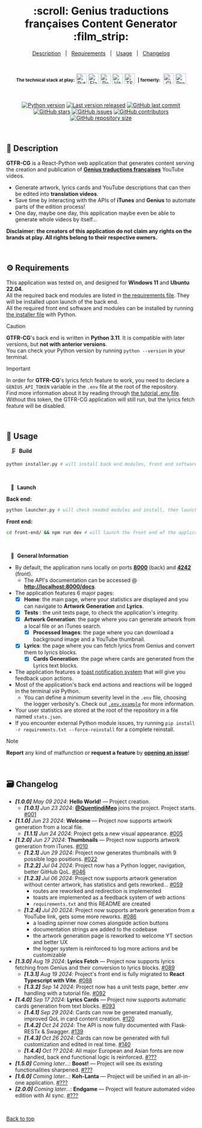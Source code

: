 <div align="center" id="top">
    <h1>:scroll: Genius traductions françaises Content Generator :film_strip:</h1>
</div>

<div align="center">
    <a href="#memo-description">Description</a> &#xa0; | &#xa0;
    <a href="#gear-requirements">Requirements</a> &#xa0; | &#xa0;
    <a href="#movie_camera-usage">Usage</a> &#xa0; | &#xa0;
    <a href="#card_file_box-changelog">Changelog</a>
</div>

&#xa0;

<div align="center">
  <sup><b>The technical stack at play:</b></sup>

  <img title="Python" src="https://upload.wikimedia.org/wikipedia/commons/thumb/c/c3/Python-logo-notext.svg/1028px-Python-logo-notext.svg.png" width="28px" alt="Python" />
  <img title="Flask" src="https://raw.githubusercontent.com/mallowigi/iconGenerator/master/assets/icons/files/flask.svg" width="28px" alt="Flask" />
  <img title="React.js" src="https://raw.githubusercontent.com/mallowigi/iconGenerator/master/assets/icons/files/react.svg" width="28px" alt="React" />
  <img title="Vite" src="https://raw.githubusercontent.com/mallowigi/iconGenerator/master/assets/icons/files/vite.svg" width="28px" alt="Vite" />
  <img title="TypeScript" src="https://upload.wikimedia.org/wikipedia/commons/thumb/4/4c/Typescript_logo_2020.svg/2048px-Typescript_logo_2020.svg.png" width="28px" alt="TScript" />
  &nbsp;<sup><b>| formerly:</b></sup>&nbsp;
  <img title="GIMP" src="https://raw.githubusercontent.com/mallowigi/iconGenerator/master/assets/icons/files/gimp.svg" width="28px" alt="GIMP" />
  <img title="Adobe Premiere Pro" src="https://upload.wikimedia.org/wikipedia/commons/4/40/Adobe_Premiere_Pro_CC_icon.svg" width="28px" alt="Premiere" />

</div>

&#xa0;

<div align="center">
    <a href="#top"><img alt="Python version" src="https://img.shields.io/badge/Python-3.11+-blue?logo=python" /></a>
    <a href="#card_file_box-changelog"><img alt="Last version released" src="https://img.shields.io/badge/release-v1.4.1-blue?logo=windows-terminal" /></a>
    <a href="https://github.com/Thomas-Fernandes/GTFR/commits/main"><img alt="GitHub last commit" src="https://img.shields.io/github/last-commit/Thomas-Fernandes/GTFR?color=blueviolet&logo=clarifai" /></a>
</div>
<div align="center">
    <a href="https://github.com/Thomas-Fernandes/GTFR/stargazers"><img alt="GitHub stars" src="https://img.shields.io/github/stars/Thomas-Fernandes/GTFR?color=yellow&logo=github" /></a>
    <a href="https://github.com/Thomas-Fernandes/GTFR/issues"><img alt="GitHub issues" src="https://img.shields.io/github/issues/Thomas-Fernandes/GTFR?color=forestgreen&logo=target" /></a>
    <a href="https://github.com/Thomas-Fernandes/GTFR/graphs/contributors"><img alt="GitHub contributors" src="https://img.shields.io/github/contributors/Thomas-Fernandes/GTFR?color=red&logo=stackedit" /></a>
    <a href="#top"><img alt="GitHub repository size" src="https://img.shields.io/github/languages/code-size/Thomas-Fernandes/GTFR?color=blue&logo=frontify" /></a>
</div>

&#xa0;

## :memo: Description

**GTFR-CG** is a React-Python web application that generates content serving the creation and publication of [**Genius traductions françaises**](https://www.youtube.com/c/geniustraductionsfrancaises) YouTube videos.  

- Generate artwork, lyrics cards and YouTube descriptions that can then be edited into **translation videos**.  
- Save time by interacting with the APIs of **iTunes** and **Genius** to automate parts of the edition process!  
- One day, maybe one day, this application maybe even be able to generate whole videos by itself...

**Disclaimer: the creators of this application do not claim any rights on the brands at play. All rights belong to their respective owners.**

&#xa0;

## :gear: Requirements

This application was tested on, and designed for **Windows 11** and **Ubuntu 22.04**.  
All the required back end modules are listed in [the requirements file](./requirements.txt). They will be installed upon launch of the back end.  
All the required front end software and modules can be installed by running [the installer file](./installer.py) with Python.

> [!CAUTION]
> **GTFR-CG**'s back end is written in **Python 3.11**. It is compatible with later versions, but **not with anterior versions**.  
> You can check your Python version by running `python --version` in your terminal.
</blockquote>

> [!IMPORTANT]
> In order for **GTFR-CG**'s lyrics fetch feature to work, you need to declare a `GENIUS_API_TOKEN` variable in the `.env` file at the root of the repository.  
> Find more information about it by reading through [the tutorial .env file](./.env.example).  
> Without this token, the GTFR-CG application will still run, but the lyrics fetch feature will be disabled.

&#xa0;

## :movie_camera: Usage

&nbsp;&nbsp; :clamp:&nbsp; **Build**

``` bash
python installer.py # will install back end modules, front end software & modules
```

&#xa0;

&nbsp;&nbsp; :rocket:&nbsp; **Launch**

**Back end:**

``` bash
python launcher.py # will check needed modules and install, then launch the application
```

**Front end:**

``` bash
cd front-end/ && npm run dev # will launch the front end of the application
```

&#xa0;

&nbsp;&nbsp; :bookmark_tabs:&nbsp; **General Information**

- By default, the application runs locally on ports [**8000**](http://localhost:8000) (back) and [**4242**](http://localhost:4242) (front).
  - The API's documentation can be accessed @ [**http://localhost:8000/docs**](http://localhost:8000/docs).
- The application features 6 major pages:
  - [x] **Home**: the main page, where your statistics are displayed and you can navigate to **Artwork Generation** and **Lyrics**.
  - [x] **Tests** : the unit tests page, to check the application's integrity.
  - [x] **Artwork Generation**: the page where you can generate artwork from a local file or an iTunes search.
    - [x] **Processed Images**: the page where you can download a background image and a YouTube thumbnail.
  - [x] **Lyrics**: the page where you can fetch lyrics from Genius and convert them to lyrics blocks.
    - [x] **Cards Generation**: the page where cards are generated from the Lyrics text blocks.
- The application features a [toast notification system](https://web.dev/articles/building/a-toast-component) that will give you feedback upon actions.
- Most of the application's back end actions and reactions will be logged in the terminal *via* Python.
  - You can define a minimum severity level in the `.env` file, choosing the logger verbosity's. Check out [`.env.example`](./.env.example) for more information.
- Your user statistics are stored at the root of the repository in a file named `stats.json`.
- If you encounter external Python module issues, try running `pip install -r requirements.txt --force-reinstall` for a complete reinstall.

> [!NOTE]
> **Report** any kind of malfunction or **request a feature** by [**opening an issue**](https://github.com/Thomas-Fernandes/GTFR/issues)!

&#xa0;

## :card_file_box: Changelog

- ***[1.0.0]** May 09 2024*: **Hello World!** — Project creation.
  - ***[1.0.1]** Jun 23 2024*: [**@QuentindiMeo**](https://github.com/QuentindiMeo) joins the project. Project starts. [#001](https://github.com/Thomas-Fernandes/GTFR/pull/1)
- ***[1.1.0]** Jun 23 2024*: **Welcome** — Project now supports artwork generation from a local file.
  - ***[1.1.1]** Jun 24 2024*: Project gets a new visual appearance. [#005](https://github.com/Thomas-Fernandes/GTFR/pull/5)
- ***[1.2.0]** Jun 27 2024*: **Thumbnails** — Project now supports artwork generation from iTunes. [#010](https://github.com/Thomas-Fernandes/GTFR/pull/10)
  - ***[1.2.1]** Jun 29 2024*: Project now generates thumbnails with 9 possible logo positions. [#022](https://github.com/Thomas-Fernandes/GTFR/pull/22)
  - ***[1.2.2]** Jul 04 2024*: Project now has a Python logger, navigation, better GitHub QoL. [#046](https://github.com/Thomas-Fernandes/GTFR/pull/46)
  - ***[1.2.3]** Jul 06 2024*: Project now supports artwork generation without center artwork, has statistics and gets reworked... [#059](https://github.com/Thomas-Fernandes/GTFR/pull/59)
    - routes are reworked and redirection is implemented
    - toasts are implemented as a feedback system of web actions
    - `requirements.txt` and this README are created
  - ***[1.2.4]** Jul 20 2024*: Project now supports artwork generation from a YouTube link, gets some more reworks. [#086](https://github.com/Thomas-Fernandes/GTFR-CG/pull/86)
    - a loading spinner now comes alongside action buttons
    - documentation strings are added to the codebase
    - the artwork generation page is reworked to welcome YT section and better UX
    - the logger system is reinforced to log more actions and be customizable
- ***[1.3.0]** Aug 19 2024*: **Lyrics Fetch** — Project now supports lyrics fetching from Genius and their conversion to lyrics blocks. [#089](https://github.com/Thomas-Fernandes/GTFR-CG/pull/89)
  - ***[1.3.1]** Aug 19 2024*: Project's front end is fully migrated to **React Typescript with Vite**. [#088](https://github.com/Thomas-Fernandes/GTFR-CG/pull/88)
  - ***[1.3.2]** Sep 14 2024*: Project now has a unit tests page, better .env handling with a tutorial file. [#092](https://github.com/Thomas-Fernandes/GTFR-CG/pull/92)
- ***[1.4.0]** Sep 17 2024*: **Lyrics Cards** — Project now supports automatic cards generation from text blocks. [#093](https://github.com/Thomas-Fernandes/GTFR-CG/pull/93)
  - ***[1.4.1]** Sep 29 2024*: Cards can now be generated manually, improved QoL in card content creation. [#120](https://github.com/Thomas-Fernandes/GTFR-CG/pull/120)
  - ***[1.4.2]** Oct 24 2024*: The API is now fully documented with Flask-RESTx & Swagger. [#139](https://github.com/Thomas-Fernandes/GTFR-CG/pull/139)
  - ***[1.4.3]** Oct 26 2024*: Cards can now be generated with full customization and edited in real time. [#140](https://github.com/Thomas-Fernandes/GTFR-CG/pull/140)
  - ***[1.4.4]** Oct ?? 2024*: All major European and Asian fonts are now handled, back end functional logic is reinforced. [#???](#card_file_box-changelog)
- ***[1.5.0]** Coming later...*: **Boost!** — Project will see its existing functionalities sharpened. [#???](#card_file_box-changelog)
- ***[1.6.0]** Coming later...*: **Koh-Lanta** — Project will be unified in an all-in-one application. [#???](#card_file_box-changelog)
- ***[2.0.0]** Coming later...*: **Endgame** — Project will feature automated video edition with AI sync. [#???](#card_file_box-changelog)

<br />

[Back to top](#top)

